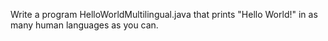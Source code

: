 Write a program HelloWorldMultilingual.java that prints "Hello World!" in as many human languages as you can.

